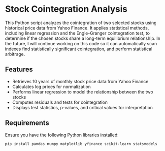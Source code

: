 # Stock Cointegration Analysis  

This Python script analyzes the cointegration of two selected stocks using historical price data from Yahoo Finance. It applies statistical methods, including linear regression and the Engle-Granger cointegration test, to determine if the chosen stocks share a long-term equilibrium relationship. In the future, I will continue working on this code so it can automatically scan indexes find statistically significant cointegration, and perform statistical arbitrage.

## Features  
- Retrieves 10 years of monthly stock price data from Yahoo Finance  
- Calculates log prices for normalization  
- Performs linear regression to model the relationship between the two stocks  
- Computes residuals and tests for cointegration  
- Displays test statistics, p-values, and critical values for interpretation  

## Requirements  
Ensure you have the following Python libraries installed:  
```bash
pip install pandas numpy matplotlib yfinance scikit-learn statsmodels
